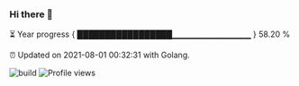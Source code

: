 ### Hi there 👋 

⏳ Year progress { █████████████████▁▁▁▁▁▁▁▁▁▁▁▁▁ } 58.20 %

⏰ Updated on 2021-08-01 00:32:31 with Golang.

![build](https://github.com/shenxianpeng/shenxianpeng/workflows/build/badge.svg) ![Profile views](https://gpvc.arturio.dev/shenxianpeng)